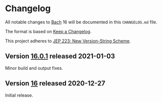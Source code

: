 # Changelog

All notable changes to [Bach](https://github.com/sormuras/bach) 16 will be documented in this `CHANGELOG.md` file.

The format is based on [Keep a Changelog](https://keepachangelog.com).

This project adheres to [JEP 223: New Version-String Scheme](https://openjdk.java.net/jeps/223).


## Version [16.0.1] released 2021-01-03

Minor build and output fixes.

## Version [16] released 2020-12-27

Initial release.

[16.0.1]: https://github.com/sormuras/bach/compare/16...16.0.1
[16]: https://github.com/sormuras/bach/releases/tag/16
